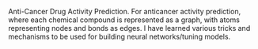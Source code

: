 Anti-Cancer Drug Activity Prediction. For anticancer activity prediction, where each chemical compound
is represented as a graph, with atoms representing nodes and bonds as edges. I have learned various tricks and
mechanisms to be used for building neural networks/tuning models.
